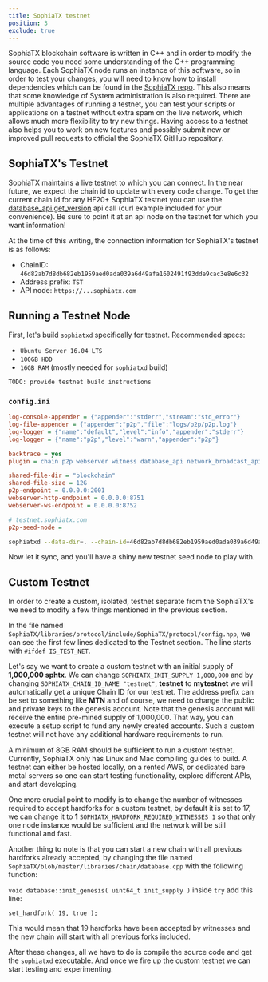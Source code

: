 ```yaml
---
title: SophiaTX testnet
position: 3
exclude: true
---
```


SophiaTX blockchain software is written in C++ and in order to modify the source code you need some understanding of the C++ programming language. Each SophiaTX node runs an instance of this software, so in order to test your changes, you will need to know how to install dependencies which can be found in the [SophiaTX repo](https://github.com/SophiaTX/SophiaTX/blob/master/doc/building.md). This also means that some knowledge of System administration is also required. There are multiple advantages of running a testnet, you can test your scripts or applications on a testnet without extra spam on the live network, which allows much more flexibility to try new things. Having access to a testnet also helps you to work on new features and possibly submit new or improved pull requests to official the SophiaTX GitHub repository.

## SophiaTX's Testnet

SophiaTX maintains a live testnet to which you can connect. In the near future, we expect the chain id to update with every code change. To get the current chain id for any HF20+ SophiaTX testnet you can use the [database_api.get_version](/apidefinitions/#database_api.get_version) api call (curl example included for your convenience). Be sure to point it at an api node on the testnet for which you want information!

At the time of this writing, the connection information for SophiaTX's testnet is as follows: 
 
* ChainID: `46d82ab7d8db682eb1959aed0ada039a6d49afa1602491f93dde9cac3e8e6c32`
* Address prefix: `TST`
* API node: `https://...sophiatx.com`

## Running a Testnet Node

First, let's build `sophiatxd` specifically for testnet.  Recommended specs:

* `Ubuntu Server 16.04 LTS`
* `100GB HDD`
* `16GB RAM` (mostly needed for `sophiatxd` build)

```bash
TODO: provide testnet build instructions
```

### `config.ini`

```ini
log-console-appender = {"appender":"stderr","stream":"std_error"}
log-file-appender = {"appender":"p2p","file":"logs/p2p/p2p.log"}
log-logger = {"name":"default","level":"info","appender":"stderr"}
log-logger = {"name":"p2p","level":"warn","appender":"p2p"}

backtrace = yes
plugin = chain p2p webserver witness database_api network_broadcast_api block_api 

shared-file-dir = "blockchain"
shared-file-size = 12G
p2p-endpoint = 0.0.0.0:2001
webserver-http-endpoint = 0.0.0.0:8751
webserver-ws-endpoint = 0.0.0.0:8752

# testnet.sophiatx.com
p2p-seed-node = 
```

```bash
sophiatxd --data-dir=. --chain-id=46d82ab7d8db682eb1959aed0ada039a6d49afa1602491f93dde9cac3e8e6c32
```

Now let it sync, and you'll have a shiny new testnet seed node to play with.



## Custom Testnet

In order to create a custom, isolated, testnet separate from the SophiaTX's we need to modify a few things mentioned in the previous section.

In the file named `SophiaTX/libraries/protocol/include/SophiaTX/protocol/config.hpp`, we can see the first few lines dedicated to the Testnet section. The line starts with `#ifdef IS_TEST_NET`.

Let's say we want to create a custom testnet with an initial supply of **1,000,000 sphtx**. We can change `SOPHIATX_INIT_SUPPLY 1,000,000` and by changing `SOPHIATX_CHAIN_ID_NAME "testnet"`, **testnet** to **mytestnet** we will automatically get a unique Chain ID for our testnet. The address prefix can be set to something like **MTN** and of course, we need to change the public and private keys to the genesis account. Note that the genesis account will receive the entire pre-mined supply of 1,000,000. That way, you can execute a setup script to fund any newly created accounts. Such a custom testnet will not have any additional hardware requirements to run.

A minimum of 8GB RAM should be sufficient to run a custom testnet. Currently, SophiaTX only has Linux and Mac compiling guides to build. A testnet can either be hosted locally, on a rented AWS, or dedicated bare metal servers so one can start testing functionality, explore different APIs, and start developing.

One more crucial point to modify is to change the number of witnesses required to accept hardforks for a custom testnet, by default it is set to 17, we can change it to **1** `SOPHIATX_HARDFORK_REQUIRED_WITNESSES 1` so that only one node instance would be sufficient and the network will be still functional and fast.

Another thing to note is that you can start a new chain with all previous hardforks already accepted, by changing the file named `SophiaTX/blob/master/libraries/chain/database.cpp` with the following function:

`void database::init_genesis( uint64_t init_supply )` inside `try` add this line:

`set_hardfork( 19, true );`

This would mean that 19 hardforks have been accepted by witnesses and the new chain will start with all previous forks included.

After these changes, all we have to do is compile the source code and get the `sophiatxd` executable. And once we fire up the custom testnet we can start testing and experimenting.

